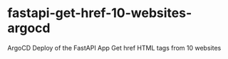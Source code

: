 # fastapi-get-href-10-websites-argocd
ArgoCD Deploy of the FastAPI App Get href HTML tags from 10 websites
